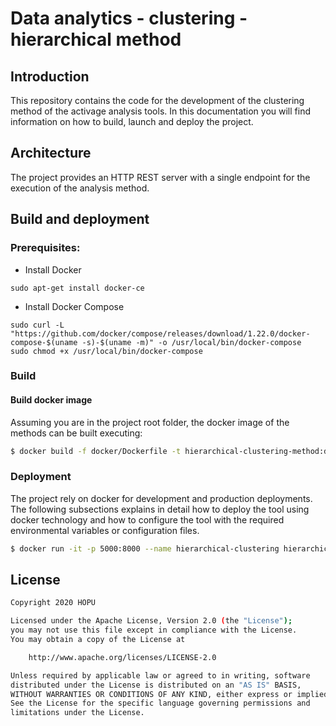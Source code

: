 # Data analytics - clustering - hierarchical method

## Introduction
This repository contains the code for the development of the clustering method of the activage analysis tools. 
In this documentation you will find information on how to build, launch and deploy the project.

## Architecture
The project provides an HTTP REST server with a single endpoint for the execution of the analysis method.

## Build and deployment

### Prerequisites:
- Install Docker
````
sudo apt-get install docker-ce
````
- Install Docker Compose
````
sudo curl -L "https://github.com/docker/compose/releases/download/1.22.0/docker-compose-$(uname -s)-$(uname -m)" -o /usr/local/bin/docker-compose
sudo chmod +x /usr/local/bin/docker-compose
````

### Build

#### Build docker image
Assuming you are in the project root folder, the docker image of the methods can be built executing:

```bash
$ docker build -f docker/Dockerfile -t hierarchical-clustering-method:develop .
```

### Deployment
The project rely on docker for development and production deployments. The following subsections explains in detail how to 
deploy the tool using docker technology and how to configure the tool with the required environmental variables or configuration files.

```bash
$ docker run -it -p 5000:8000 --name hierarchical-clustering hierarchical-clustering-method:develop
```

## License
```bash
Copyright 2020 HOPU

Licensed under the Apache License, Version 2.0 (the "License");
you may not use this file except in compliance with the License.
You may obtain a copy of the License at

    http://www.apache.org/licenses/LICENSE-2.0

Unless required by applicable law or agreed to in writing, software
distributed under the License is distributed on an "AS IS" BASIS,
WITHOUT WARRANTIES OR CONDITIONS OF ANY KIND, either express or implied.
See the License for the specific language governing permissions and
limitations under the License.
```

